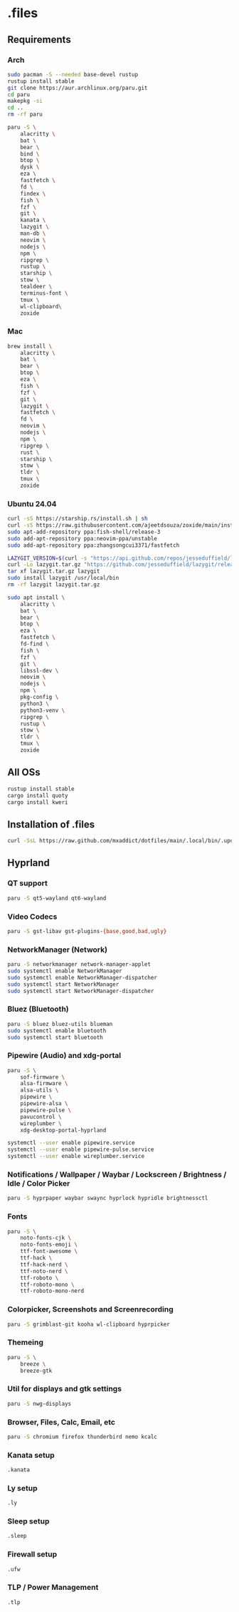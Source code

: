# .files

## Requirements

### Arch

```sh
sudo pacman -S --needed base-devel rustup
rustup install stable
git clone https://aur.archlinux.org/paru.git
cd paru
makepkg -si
cd ..
rm -rf paru
```

```sh
paru -S \
    alacritty \
    bat \
    bear \
    bind \
    btop \
    dysk \
    eza \
    fastfetch \
    fd \
    findex \
    fish \
    fzf \
    git \
    kanata \
    lazygit \
    man-db \
    neovim \
    nodejs \
    npm \
    ripgrep \
    rustup \
    starship \
    stow \
    tealdeer \
    terminus-font \
    tmux \
    wl-clipboard\
    zoxide
```

### Mac

```sh
brew install \
    alacritty \
    bat \
    bear \
    btop \
    eza \
    fish \
    fzf \
    git \
    lazygit \
    fastfetch \
    fd \
    neovim \
    nodejs \
    npm \
    ripgrep \
    rust \
    starship \
    stow \
    tldr \
    tmux \
    zoxide
```

### Ubuntu 24.04

```sh
curl -sS https://starship.rs/install.sh | sh
curl -sS https://raw.githubusercontent.com/ajeetdsouza/zoxide/main/install.sh | bash
sudo apt-add-repository ppa:fish-shell/release-3
sudo add-apt-repository ppa:neovim-ppa/unstable
sudo add-apt-repository ppa:zhangsongcui3371/fastfetch
```

```sh
LAZYGIT_VERSION=$(curl -s "https://api.github.com/repos/jesseduffield/lazygit/releases/latest" | grep -Po '"tag_name": "v\K[^"]*')
curl -Lo lazygit.tar.gz "https://github.com/jesseduffield/lazygit/releases/latest/download/lazygit_${LAZYGIT_VERSION}_Linux_x86_64.tar.gz"
tar xf lazygit.tar.gz lazygit
sudo install lazygit /usr/local/bin
rm -rf lazygit lazygit.tar.gz
```

```sh
sudo apt install \
    alacritty \
    bat \
    bear \
    btop \
    eza \
    fastfetch \
    fd-find \
    fish \
    fzf \
    git \
    libssl-dev \
    neovim \
    nodejs \
    npm \
    pkg-config \
    python3 \
    python3-venv \
    ripgrep \
    rustup \
    stow \
    tldr \
    tmux \
    zoxide
```

## All OSs

```sh
rustup install stable
cargo install quoty
cargo install kweri
```

## Installation of .files

```sh
curl -SsL https://raw.github.com/mxaddict/dotfiles/main/.local/bin/.update | fish
```

## Hyprland

### QT support

```sh
paru -S qt5-wayland qt6-wayland
```

### Video Codecs

```sh
paru -S gst-libav gst-plugins-{base,good,bad,ugly}
```

### NetworkManager (Network)

```sh
paru -S networkmanager network-manager-applet
sudo systemctl enable NetworkManager
sudo systemctl enable NetworkManager-dispatcher
sudo systemctl start NetworkManager
sudo systemctl start NetworkManager-dispatcher
```

### Bluez (Bluetooth)

```sh
paru -S bluez bluez-utils blueman
sudo systemctl enable bluetooth
sudo systemctl start bluetooth
```

### Pipewire (Audio) and xdg-portal

```sh
paru -S \
    sof-firmware \
    alsa-firmware \
    alsa-utils \
    pipewire \
    pipewire-alsa \
    pipewire-pulse \
    pavucontrol \
    wireplumber \
    xdg-desktop-portal-hyprland

systemctl --user enable pipewire.service
systemctl --user enable pipewire-pulse.service
systemctl --user enable wireplumber.service
```

### Notifications / Wallpaper / Waybar / Lockscreen / Brightness / Idle / Color Picker

```sh
paru -S hyprpaper waybar swaync hyprlock hypridle brightnessctl
```

### Fonts

```sh
paru -S \
    noto-fonts-cjk \
    noto-fonts-emoji \
    ttf-font-awesome \
    ttf-hack \
    ttf-hack-nerd \
    ttf-noto-nerd \
    ttf-roboto \
    ttf-roboto-mono \
    ttf-roboto-mono-nerd
```

### Colorpicker, Screenshots and Screenrecording

```sh
paru -S grimblast-git kooha wl-clipboard hyprpicker
```

### Themeing

```sh
paru -S \
    breeze \
    breeze-gtk
```

### Util for displays and gtk settings

```sh
paru -S nwg-displays
```

### Browser, Files, Calc, Email, etc

```sh
paru -S chromium firefox thunderbird nemo kcalc
```

### Kanata setup

```sh
.kanata
```

### Ly setup

```sh
.ly
```

### Sleep setup

```sh
.sleep
```

### Firewall setup

```sh
.ufw
```

### TLP / Power Management

```sh
.tlp
```

